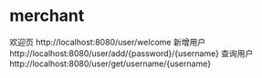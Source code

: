 # merchant
欢迎页 http://localhost:8080/user/welcome
新增用户 http://localhost:8080/user/add/{password}/{username}
查询用户 http://localhost:8080/user/get/username/{username}

